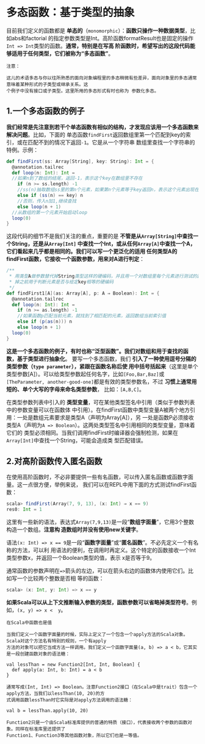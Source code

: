 多态函数：基于类型的抽象
===================================================================================
目前我们定义的函数都是 **单态的**（`monomorphic`）：**函数只操作一种数据类型**，比如abs和factorial
的指定参数类型是Int。高阶函数formatResult也是固定的操作`Int => Int`类型的函数。**通常，特别是在写高
阶函数时，希望写出的这段代码能够适用于任何类型，它们被称为“多态函数”**。
```
注意：

这儿的术语多态与你以往所熟悉的面向对象编程里的多态稍微有些差异，面向对象里的多态通常意味着某种形式的子类型或继承关系。这
个例子中没有接口或子类型。这里所用的多态形式有时也称为 参数化多态。
```

## 1.一个多态函数的例子
**我们经常是先注意到若干个单态函数有相似的结构，才发现应该用一个多态函数来解决问题**。比如，下面的
单态函数`findFirst`返回数组里第一个匹配到key的索引，或在匹配不到的情况下返回`-1`。它是从一个字符串
数组里查找一个字符串的特例。示例：
```scala
def findFirst(ss: Array[String], key: String): Int = {
  @annotation.tailrec
  def loop(n: Int): Int =
  //如果n到了数组的结尾，返回-1，表示这个key在数组里不存在
    if (n >= ss.length) -1
    //ss(n)抽取数组ss里的第n个元素，如果第n个元素等于key返回n，表示这个元素出现在数组的索引
    else if (ss(n) == key) n
    //否则，传入n加1,继续查找
    else loop(n + 1)
  //从数组的第一个元素开始启动loop
  loop(0)
}
```
这段代码的细节不是我们关注的重点，重要的是 **不管是从`Array[String]`中查找一个String，还是从`Array[Int]`
中查找一个Int，或从任何`Array[A]`中查找一个A，它们看起来几乎都是相同的。我们可以写一个更泛化的适用
任何类型A的findFirst函数，它接收一个函数参数，用来对A进行判定**：
```scala
/**
 * 用类型A做参数替代掉String类型这样的硬编码，并且用一个对数组里每个元素进行测试的函数替代
 * 掉之前用于判断元素是否与给定key相等的硬编码
 */
def findFirst1[A](as: Array[A], p: A ⇒ Boolean): Int = {
  @annotation.tailrec
  def loop(n: Int): Int =
    if (n >= as.length) -1
    //如果函数p匹配当前元素，就找到了相匹配的元素，返回数组当前索引值
    else if (p(as(n))) n
    else loop(n + 1)
  loop(0)
}
```
**这是一个多态函数的例子，有时也称“泛型函数”。我们对数组和用于查找的函数，基于类型进行抽象化**。
要写一个多态函数，我们 **引入了一种使用逗号分隔的类型参数（`type parameter`），紧跟在函数名称后使
用中括号括起来**（这里是单个类型参数[A]）。可以给类型参数起任何名字，比如`[Foo,Bar,Baz]`或`[TheParameter,
another-good-one]`都是有效的类型参数名，不过 **习惯上通常用短的、单个大写的字母来命名类型参数**，
比如：`[A,B,C]`。

在类型参数列表中引入的 **类型变量**，可在某他类型签名中引用（类似于参数列表中的参数变量可以在函数体
中引用）。在findFirst函数中类型变量A被两个地方引用：一处是数组元素要求是类型A（声明为Array[A]），另
一处是函数P必须接收类型A（声明为`A => Boolean`）。这两处类型签名中引用相同的类型变量，意味着它们的
类型必须相同。当我们调用findFirst时编译器会强制检测，如果在`Array[Int]`中查找一个String，可能会造成类
型匹配错误。

## 2.对高阶函数传入匿名函数
在使用高阶函数时，不必非要提供一些有名函数，可以传入匿名函数或函数字面量。这一点很方便，举例来说，
我们可以在REPL中用下面的方式测试findFirst函数：
```scala
scala> findFirst(Array(7, 9, 13), (x: Int) ⇒ x == 9)
res0: Int = 1
```
这里有一些新的语法，表达式`Array(7,9,13)`是一段“**数组字面量**”，它用3个整数构造一个数组。**注意构
造数组时并没有使用new关键字**。

语法`(x: Int) => x == 9`是一段“**函数字面量**”或“**匿名函数**”。不必先定义一个有名称的方法，可以利
用语法的便利，在调用时再定义。这个特定的函数接收一个Int类型参数x，并返回一个Boolean类型的值，表示
x是否等于9。

通常函数的参数声明在`=>`箭头的左边，可以在箭头右边的函数体内使用它们。比如写一个比较两个整数是否相
等的函数：
```scala
scala> (x: Int, y: Int) => x == y
```
**如果Scala可以从上下文推断输入参数的类型，函数参数可以省略掉类型符号**。例如，`(x, y) => x <  y`。

```
在Scala中函数也是值

当我们定义一个函数字面量的时候，实际上定义了一个包含一个apply方法的Scala对象。Scala对这个方法名有特别的规则，一个有apply
方法的对象可以把它当成方法一样调用。我们定义一个函数字面量(a, b) => a < b，它其实是一段创建函数对象的语法糖：

val lessThan = new Function2[Int, Int, Boolean] {
  def apply(a: Int, b: Int) = a < b
}

通常写成(Int, Int) => Boolean。注意Function2接口（在Scala中是trait）包含一个apply方法，当我们以lessThan(10, 20)的方
式调用函数lessThan时它实际是对apply方法调用的语法糖：

val b = lessThan.apply(10, 20)

Function2只是一个由Scala标准库提供的普通的特质（接口），代表接收两个参数的函数对象。同样在标准库里还提供了
Function1、Function3等其他函数对象，所以它们也是一等值。
``` 



